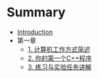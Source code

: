 # Summary

* [Introduction](README.md)
* 第一章
   * [1. 计算机工作方式简述](Chaper1/1_How_Computer_Work.md)
   * [2. 你的第一个C++程序](Chaper1/2_Your_First_Cpp_Programe.md)
   * [3. 练习与实验任务讲解](Chaper1/3_Doing_The_Output.md)

